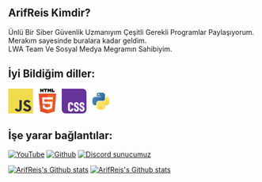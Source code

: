 ## ArifReis Kimdir?
Ünlü Bir Siber Güvenlik Uzmanıyım Çeşitli Gerekli Programlar Paylaşıyorum. Merakım sayesinde buralara kadar geldim.
<br>
LWA Team Ve Sosyal Medya Megramın Sahibiyim.
<br>


## İyi Bildiğim diller:
[<img src="https://raw.githubusercontent.com/github/explore/80688e429a7d4ef2fca1e82350fe8e3517d3494d/topics/javascript/javascript.png" width="50px"></img>](#iyi-bildiğim-diller)
[<img src="https://raw.githubusercontent.com/github/explore/80688e429a7d4ef2fca1e82350fe8e3517d3494d/topics/html/html.png" width="50px"></img>](#iyi-bildiğim-diller)
[<img src="https://raw.githubusercontent.com/github/explore/80688e429a7d4ef2fca1e82350fe8e3517d3494d/topics/css/css.png" width="50px"></img>](#iyi-bildiğim-diller)
[<img src="https://raw.githubusercontent.com/github/explore/80688e429a7d4ef2fca1e82350fe8e3517d3494d/topics/python/python.png" width="50px"></img>](#iyi-bildiğim-diller)

## İşe yarar bağlantılar:
[![YouTube](https://img.shields.io/badge/youtube%20-ff0000.svg?&style=for-the-badge&logo=youtube&logoColor=white)](https://www.youtube.com/channel/UC7mv1-WX8_UmQE-TXLWT4RQ)
[![Github](https://img.shields.io/badge/GitHub%20-191717.svg?&style=for-the-badge&logo=github&logoColor=white)](https://github.com/arftaklaci)
[![Discord sunucumuz](https://img.shields.io/badge/lwa%20team%20-7289DA.svg?&style=for-the-badge&logo=discord&logoColor=white)](https://discord.gg/fpUxkXfsXt)

[![ArifReis's Github stats](https://github-readme-stats.vercel.app/api?username=arftaklaci&count_private=true&show_icons=true&theme=dark&hide_border=true)](#i̇şe-yarar-bağlantılar)
[![ArifReis's Github stats](https://github-readme-stats.vercel.app/api/top-langs/?username=arftaklaci&theme=dark&count_private=true&show_icons=true&hide_border=true)](#i̇şe-yarar-bağlantılar)
